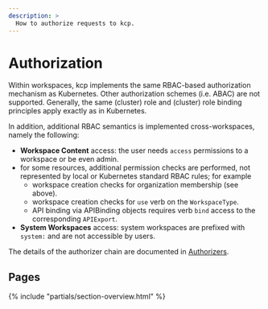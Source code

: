 ```yaml
---
description: >
  How to authorize requests to kcp.
---
```


# Authorization

Within workspaces, kcp implements the same RBAC-based authorization mechanism as Kubernetes.
Other authorization schemes (i.e. ABAC) are not supported.
Generally, the same (cluster) role and (cluster) role binding principles apply exactly as in Kubernetes.

In addition, additional RBAC semantics is implemented cross-workspaces, namely the following:

- **Workspace Content** access: the user needs `access` permissions to a workspace or be even admin.
- for some resources, additional permission checks are performed, not represented by local or Kubernetes standard RBAC rules; for example
    - workspace creation checks for organization membership (see above).
    - workspace creation checks for `use` verb on the `WorkspaceType`.
    - API binding via APIBinding objects requires verb `bind` access to the corresponding `APIExport`.
- **System Workspaces** access: system workspaces are prefixed with `system:` and are not accessible by users.

The details of the authorizer chain are documented in [Authorizers](./authorizers.md).

## Pages

{% include "partials/section-overview.html" %}

